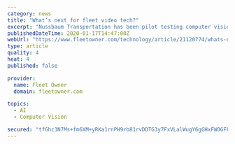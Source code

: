 ```yaml
---
category: news
title: "What’s next for fleet video tech?"
excerpt: "Nussbaum Transportation has been pilot testing computer vision, which is one of the next big things in fleet camera technology. “You can start measuring habits with that beyond just the camera ..."
publishedDateTime: 2020-01-17T14:47:00Z
webUrl: "https://www.fleetowner.com/technology/article/21120774/whats-next-for-fleet-and-trucking-video-technology"
type: article
quality: 4
heat: 4
published: false

provider:
  name: Fleet Owner
  domain: fleetowner.com

topics:
  - AI
  - Computer Vision

secured: "tfGhc3N7Ms+fm6XM+yRKa1rnPH9rb81rvDDTG3y7FxVLalWugY6gGHxFWOGFFyZbm2SYxyPPI7q6y8Ux5f5uJjXBbzH5qIJY16rMXM5SzQmE8kMZHQF0wit8EDf/4m5SpqOHP3WwTTE/SWLJABtputhMyR99L3V9ZcIoac7db6VmDR7hwIIEvQ35RhCW7rqiedU9XwqS2/JD5tLZvJWHDHorwkC8aK+ZJdWCyrqPADrrEhu5oP4QH5Tp7ewCg+PCeE/dQfXcPBd88reH9zRkBgsjXE9fCEl9+hgii4NeRo/bqUZhwMwwRzebXxS7DaNU;68g3ANWJJLlbr9PN1E1cNA=="
---
```



